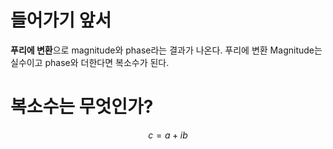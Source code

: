 # 들어가기 앞서

**푸리에 변환**으로 magnitude와 phase라는 결과가 나온다. 푸리에 변환 Magnitude는 실수이고 phase와 더한다면 복소수가 된다. 

# 복소수는 무엇인가?

$$c = a + ib$$
